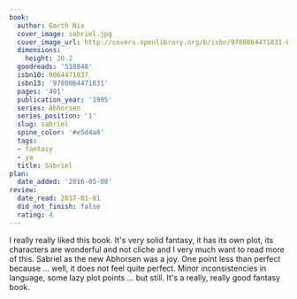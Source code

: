 ```yaml
---
book:
  author: Garth Nix
  cover_image: sabriel.jpg
  cover_image_url: http://covers.openlibrary.org/b/isbn/9780064471831-L.jpg
  dimensions:
    height: 20.2
  goodreads: '518848'
  isbn10: 0064471837
  isbn13: '9780064471831'
  pages: '491'
  publication_year: '1995'
  series: Abhorsen
  series_position: '1'
  slug: sabriel
  spine_color: '#e5d4a8'
  tags:
  - fantasy
  - ya
  title: Sabriel
plan:
  date_added: '2016-05-08'
review:
  date_read: 2017-01-01
  did_not_finish: false
  rating: 4
---
```


I really really liked this book. It's very solid fantasy, it has its own plot, its characters are wonderful and not cliche and I very much want to read more of this. Sabriel as the new Abhorsen was a joy. One point less than perfect because … well, it does not feel quite perfect. Minor inconsistencies in language, some lazy plot points … but still. It's a really, really good fantasy book.
